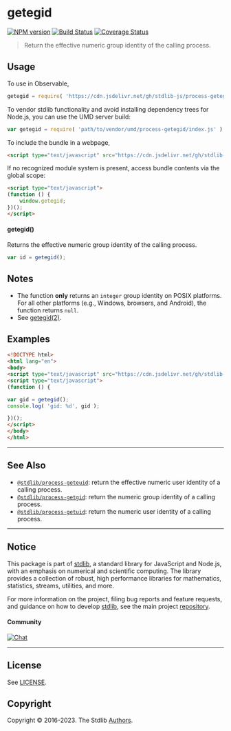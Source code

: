 <!--

@license Apache-2.0

Copyright (c) 2018 The Stdlib Authors.

Licensed under the Apache License, Version 2.0 (the "License");
you may not use this file except in compliance with the License.
You may obtain a copy of the License at

   http://www.apache.org/licenses/LICENSE-2.0

Unless required by applicable law or agreed to in writing, software
distributed under the License is distributed on an "AS IS" BASIS,
WITHOUT WARRANTIES OR CONDITIONS OF ANY KIND, either express or implied.
See the License for the specific language governing permissions and
limitations under the License.

-->

# getegid

[![NPM version][npm-image]][npm-url] [![Build Status][test-image]][test-url] [![Coverage Status][coverage-image]][coverage-url] <!-- [![dependencies][dependencies-image]][dependencies-url] -->

> Return the effective numeric group identity of the calling process.



<section class="usage">

## Usage

To use in Observable,

```javascript
getegid = require( 'https://cdn.jsdelivr.net/gh/stdlib-js/process-getegid@umd/browser.js' )
```

To vendor stdlib functionality and avoid installing dependency trees for Node.js, you can use the UMD server build:

```javascript
var getegid = require( 'path/to/vendor/umd/process-getegid/index.js' )
```

To include the bundle in a webpage,

```html
<script type="text/javascript" src="https://cdn.jsdelivr.net/gh/stdlib-js/process-getegid@umd/browser.js"></script>
```

If no recognized module system is present, access bundle contents via the global scope:

```html
<script type="text/javascript">
(function () {
    window.getegid;
})();
</script>
```

#### getegid()

Returns the effective numeric group identity of the calling process.

```javascript
var id = getegid();
```

</section>

<!-- /.usage -->

<section class="notes">

## Notes

-   The function **only** returns an `integer` group identity on POSIX platforms. For all other platforms (e.g., Windows, browsers, and Android), the function returns `null`. 
-   See [getegid(2)][getegid].

</section>

<section class="examples">

## Examples

<!-- eslint no-undef: "error" -->

```html
<!DOCTYPE html>
<html lang="en">
<body>
<script type="text/javascript" src="https://cdn.jsdelivr.net/gh/stdlib-js/process-getegid@umd/browser.js"></script>
<script type="text/javascript">
(function () {

var gid = getegid();
console.log( 'gid: %d', gid );

})();
</script>
</body>
</html>
```

</section>

<!-- /.examples -->

<!-- Section for related `stdlib` packages. Do not manually edit this section, as it is automatically populated. -->

<section class="related">

* * *

## See Also

-   <span class="package-name">[`@stdlib/process-geteuid`][@stdlib/process/geteuid]</span><span class="delimiter">: </span><span class="description">return the effective numeric user identity of a calling process.</span>
-   <span class="package-name">[`@stdlib/process-getgid`][@stdlib/process/getgid]</span><span class="delimiter">: </span><span class="description">return the numeric group identity of a calling process.</span>
-   <span class="package-name">[`@stdlib/process-getuid`][@stdlib/process/getuid]</span><span class="delimiter">: </span><span class="description">return the numeric user identity of a calling process.</span>

</section>

<!-- /.related -->

<!-- Section for all links. Make sure to keep an empty line after the `section` element and another before the `/section` close. -->


<section class="main-repo" >

* * *

## Notice

This package is part of [stdlib][stdlib], a standard library for JavaScript and Node.js, with an emphasis on numerical and scientific computing. The library provides a collection of robust, high performance libraries for mathematics, statistics, streams, utilities, and more.

For more information on the project, filing bug reports and feature requests, and guidance on how to develop [stdlib][stdlib], see the main project [repository][stdlib].

#### Community

[![Chat][chat-image]][chat-url]

---

## License

See [LICENSE][stdlib-license].


## Copyright

Copyright &copy; 2016-2023. The Stdlib [Authors][stdlib-authors].

</section>

<!-- /.stdlib -->

<!-- Section for all links. Make sure to keep an empty line after the `section` element and another before the `/section` close. -->

<section class="links">

[npm-image]: http://img.shields.io/npm/v/@stdlib/process-getegid.svg
[npm-url]: https://npmjs.org/package/@stdlib/process-getegid

[test-image]: https://github.com/stdlib-js/process-getegid/actions/workflows/test.yml/badge.svg?branch=main
[test-url]: https://github.com/stdlib-js/process-getegid/actions/workflows/test.yml?query=branch:main

[coverage-image]: https://img.shields.io/codecov/c/github/stdlib-js/process-getegid/main.svg
[coverage-url]: https://codecov.io/github/stdlib-js/process-getegid?branch=main

<!--

[dependencies-image]: https://img.shields.io/david/stdlib-js/process-getegid.svg
[dependencies-url]: https://david-dm.org/stdlib-js/process-getegid/main

-->

[chat-image]: https://img.shields.io/gitter/room/stdlib-js/stdlib.svg
[chat-url]: https://gitter.im/stdlib-js/stdlib/

[stdlib]: https://github.com/stdlib-js/stdlib

[stdlib-authors]: https://github.com/stdlib-js/stdlib/graphs/contributors

[umd]: https://github.com/umdjs/umd
[es-module]: https://developer.mozilla.org/en-US/docs/Web/JavaScript/Guide/Modules

[deno-url]: https://github.com/stdlib-js/process-getegid/tree/deno
[umd-url]: https://github.com/stdlib-js/process-getegid/tree/umd
[esm-url]: https://github.com/stdlib-js/process-getegid/tree/esm
[branches-url]: https://github.com/stdlib-js/process-getegid/blob/main/branches.md

[stdlib-license]: https://raw.githubusercontent.com/stdlib-js/process-getegid/main/LICENSE

[getegid]: http://man7.org/linux/man-pages/man2/getegid.2.html

<!-- <related-links> -->

[@stdlib/process/geteuid]: https://github.com/stdlib-js/process-geteuid/tree/umd

[@stdlib/process/getgid]: https://github.com/stdlib-js/process-getgid/tree/umd

[@stdlib/process/getuid]: https://github.com/stdlib-js/process-getuid/tree/umd

<!-- </related-links> -->

</section>

<!-- /.links -->
